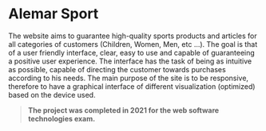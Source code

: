 # Alemar Sport

The website aims to guarantee high-quality sports products and articles for all categories of customers (Children, Women, Men, etc ...).
The goal is that of a user friendly interface, clear, easy to use and capable of guaranteeing a positive user experience.
The interface has the task of being as intuitive as possible, capable of directing the customer towards purchases according to his needs.
The main purpose of the site is to be responsive, therefore to have a graphical interface of different visualization (optimized) based on the device used.

>**The project was completed in 2021 for the web software technologies exam.**
